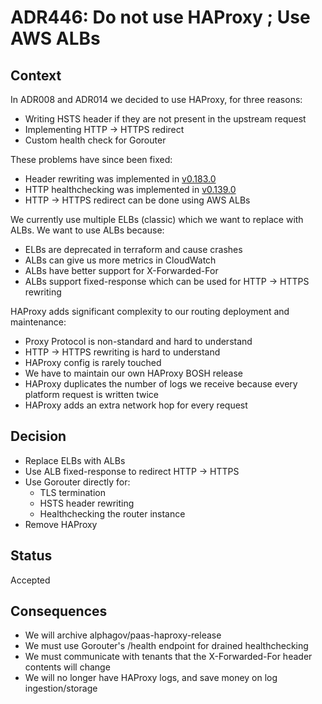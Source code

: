 # ADR446: Do not use HAProxy ; Use AWS ALBs

## Context

In ADR008 and ADR014 we decided to use HAProxy, for three reasons:

- Writing HSTS header if they are not present in the upstream request
- Implementing HTTP -> HTTPS redirect
- Custom health check for Gorouter

These problems have since been fixed:

- Header rewriting was implemented in [v0.183.0](https://github.com/cloudfoundry/routing-release/releases/tag/0.183.0)
- HTTP healthchecking was implemented in [v0.139.0](https://github.com/cloudfoundry/routing-release/releases/tag/0.139.0)
- HTTP -> HTTPS redirect can be done using AWS ALBs

We currently use multiple ELBs (classic) which we want to replace with ALBs.
We want to use ALBs because:

- ELBs are deprecated in terraform and cause crashes
- ALBs can give us more metrics in CloudWatch
- ALBs have better support for X-Forwarded-For
- ALBs support fixed-response which can be used for HTTP -> HTTPS rewriting

HAProxy adds significant complexity to our routing deployment and maintenance:

- Proxy Protocol is non-standard and hard to understand
- HTTP -> HTTPS rewriting is hard to understand
- HAProxy config is rarely touched
- We have to maintain our own HAProxy BOSH release
- HAProxy duplicates the number of logs we receive because every platform request is written twice
- HAProxy adds an extra network hop for every request

## Decision

- Replace ELBs with ALBs
- Use ALB fixed-response to redirect HTTP -> HTTPS
- Use Gorouter directly for:
  - TLS termination
  - HSTS header rewriting
  - Healthchecking the router instance
- Remove HAProxy

## Status

Accepted

## Consequences

- We will archive alphagov/paas-haproxy-release
- We must use Gorouter's /health endpoint for drained healthchecking
- We must communicate with tenants that the X-Forwarded-For header contents will change
- We will no longer have HAProxy logs, and save money on log ingestion/storage
